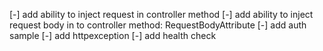 ﻿[-] add ability to inject request in controller method
[-] add ability to inject request body in to controller method: RequestBodyAttribute
[-] add auth sample
[-] add httpexception
[-] add health check